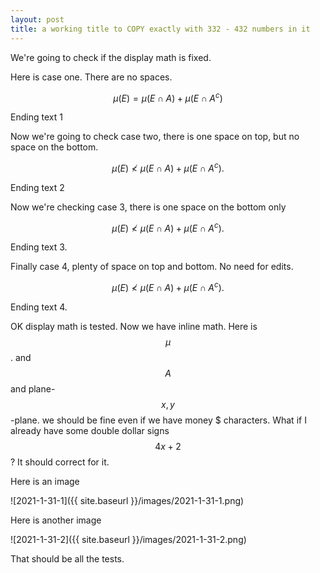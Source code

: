 ```yaml
---
layout: post
title: a working title to COPY exactly with 332 - 432 numbers in it
---
```


We're going to check if the display math is fixed. 

Here is case one. There are no spaces.

$$
\mu(E) = \mu(E\cap A) + \mu(E\cap A^c)
$$

Ending text 1

Now we're going to check case two, there is one space on top, but no space on the bottom.

$$
\mu(E) \not< \mu(E\cap A) + \mu(E\cap A^c).
$$

Ending text 2

Now we're checking case 3, there is one space on  the bottom only

$$
\mu(E) \not< \mu(E\cap A) + \mu(E\cap A^c).
$$

Ending text 3.

Finally case 4, plenty of space on top and bottom. No need for edits.

$$
\mu(E) \not< \mu(E\cap A) + \mu(E\cap A^c).
$$

Ending text 4.

OK display math is tested. Now we have inline math. Here is $$\mu$$. and $$A$$ and plane-$$x,y$$-plane. we should be fine even if we have money \$ characters. What if I already have some double dollar signs $$4x+2$$? It should correct for it.

Here is an  image

![2021-1-31-1]({{ site.baseurl }}/images/2021-1-31-1.png)

Here is another image

![2021-1-31-2]({{ site.baseurl }}/images/2021-1-31-2.png)

That should be all the tests.